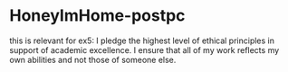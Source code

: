 # HoneyImHome-postpc
this is relevant for ex5:
I pledge the highest level of ethical principles in support of academic excellence. I ensure that all of my work reflects my own abilities and not those of someone else.

